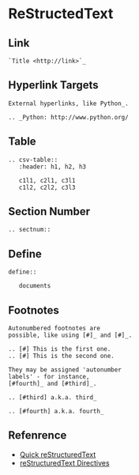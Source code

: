 ReStructedText
==============

Link
----

``` {.sourceCode .rst}
`Title <http://link>`_
```

Hyperlink Targets
-----------------

``` {.sourceCode .rst}
External hyperlinks, like Python_.

.. _Python: http://www.python.org/
```

Table
-----

``` {.sourceCode .rst}
.. csv-table::
   :header: h1, h2, h3

   c1l1, c2l1, c3l1
   c1l2, c2l2, c3l3
```

Section Number
--------------

``` {.sourceCode .rst}
.. sectnum::
```

Define
------

``` {.sourceCode .rst}
define::

   documents
```

Footnotes
---------

``` {.sourceCode .rst}
Autonumbered footnotes are
possible, like using [#]_ and [#]_.

.. [#] This is the first one.
.. [#] This is the second one.

They may be assigned 'autonumber
labels' - for instance,
[#fourth]_ and [#third]_.

.. [#third] a.k.a. third_

.. [#fourth] a.k.a. fourth_
```

Refenrence
----------

-   [Quick
    reStructuredText](http://docutils.sourceforge.net/docs/user/rst/quickref.html)
-   [reStructuredText
    Directives](http://docutils.sourceforge.net/docs/ref/rst/directives.html)

